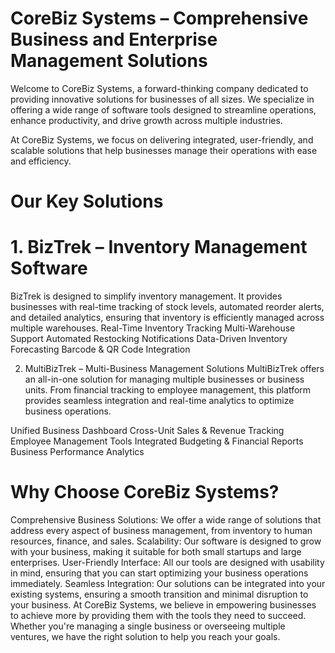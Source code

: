 # CoreBiz Systems – Comprehensive Business and Enterprise Management Solutions
Welcome to CoreBiz Systems, a forward-thinking company dedicated to providing innovative solutions for businesses of all sizes. We specialize in offering a wide range of software tools designed to streamline operations, enhance productivity, and drive growth across multiple industries.

At CoreBiz Systems, we focus on delivering integrated, user-friendly, and scalable solutions that help businesses manage their operations with ease and efficiency.

# Our Key Solutions

# 1. BizTrek – Inventory Management Software
BizTrek is designed to simplify inventory management. It provides businesses with real-time tracking of stock levels, automated reorder alerts, and detailed analytics, ensuring that inventory is efficiently managed across multiple warehouses.
Real-Time Inventory Tracking
Multi-Warehouse Support
Automated Restocking Notifications
Data-Driven Inventory Forecasting
Barcode & QR Code Integration

2. MultiBizTrek – Multi-Business Management Solutions
MultiBizTrek offers an all-in-one solution for managing multiple businesses or business units. From financial tracking to employee management, this platform provides seamless integration and real-time analytics to optimize business operations.

Unified Business Dashboard
Cross-Unit Sales & Revenue Tracking
Employee Management Tools
Integrated Budgeting & Financial Reports
Business Performance Analytics


# Why Choose CoreBiz Systems?
Comprehensive Business Solutions: We offer a wide range of solutions that address every aspect of business management, from inventory to human resources, finance, and sales.
Scalability: Our software is designed to grow with your business, making it suitable for both small startups and large enterprises.
User-Friendly Interface: All our tools are designed with usability in mind, ensuring that you can start optimizing your business operations immediately.
Seamless Integration: Our solutions can be integrated into your existing systems, ensuring a smooth transition and minimal disruption to your business.
At CoreBiz Systems, we believe in empowering businesses to achieve more by providing them with the tools they need to succeed. Whether you're managing a single business or overseeing multiple ventures, we have the right solution to help you reach your goals.
